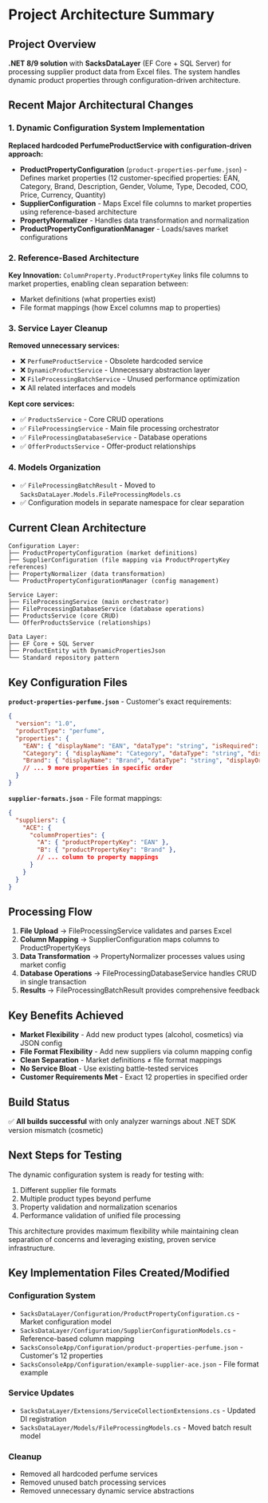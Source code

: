 # Project Architecture Summary

## Project Overview
**.NET 8/9 solution** with **SacksDataLayer** (EF Core + SQL Server) for processing supplier product data from Excel files. The system handles dynamic product properties through configuration-driven architecture.

## Recent Major Architectural Changes

### 1. Dynamic Configuration System Implementation
**Replaced hardcoded PerfumeProductService with configuration-driven approach:**

- **ProductPropertyConfiguration** (`product-properties-perfume.json`) - Defines market properties (12 customer-specified properties: EAN, Category, Brand, Description, Gender, Volume, Type, Decoded, COO, Price, Currency, Quantity)
- **SupplierConfiguration** - Maps Excel file columns to market properties using reference-based architecture
- **PropertyNormalizer** - Handles data transformation and normalization
- **ProductPropertyConfigurationManager** - Loads/saves market configurations

### 2. Reference-Based Architecture
**Key Innovation:** `ColumnProperty.ProductPropertyKey` links file columns to market properties, enabling clean separation between:
- Market definitions (what properties exist)
- File format mappings (how Excel columns map to properties)

### 3. Service Layer Cleanup
**Removed unnecessary services:**
- ❌ `PerfumeProductService` - Obsolete hardcoded service
- ❌ `DynamicProductService` - Unnecessary abstraction layer
- ❌ `FileProcessingBatchService` - Unused performance optimization
- ❌ All related interfaces and models

**Kept core services:**
- ✅ `ProductsService` - Core CRUD operations
- ✅ `FileProcessingService` - Main file processing orchestrator
- ✅ `FileProcessingDatabaseService` - Database operations
- ✅ `OfferProductsService` - Offer-product relationships

### 4. Models Organization
- ✅ `FileProcessingBatchResult` - Moved to `SacksDataLayer.Models.FileProcessingModels.cs`
- ✅ Configuration models in separate namespace for clear separation

## Current Clean Architecture

```
Configuration Layer:
├── ProductPropertyConfiguration (market definitions)
├── SupplierConfiguration (file mapping via ProductPropertyKey references)
├── PropertyNormalizer (data transformation)
└── ProductPropertyConfigurationManager (config management)

Service Layer:
├── FileProcessingService (main orchestrator)
├── FileProcessingDatabaseService (database operations)
├── ProductsService (core CRUD)
└── OfferProductsService (relationships)

Data Layer:
├── EF Core + SQL Server
├── ProductEntity with DynamicPropertiesJson
└── Standard repository pattern
```

## Key Configuration Files

**`product-properties-perfume.json`** - Customer's exact requirements:
```json
{
  "version": "1.0",
  "productType": "perfume", 
  "properties": {
    "EAN": { "displayName": "EAN", "dataType": "string", "isRequired": true, "displayOrder": 1 },
    "Category": { "displayName": "Category", "dataType": "string", "displayOrder": 2 },
    "Brand": { "displayName": "Brand", "dataType": "string", "displayOrder": 3 },
    // ... 9 more properties in specific order
  }
}
```

**`supplier-formats.json`** - File format mappings:
```json
{
  "suppliers": {
    "ACE": {
      "columnProperties": {
        "A": { "productPropertyKey": "EAN" },
        "B": { "productPropertyKey": "Brand" },
        // ... column to property mappings
      }
    }
  }
}
```

## Processing Flow
1. **File Upload** → FileProcessingService validates and parses Excel
2. **Column Mapping** → SupplierConfiguration maps columns to ProductPropertyKeys  
3. **Data Transformation** → PropertyNormalizer processes values using market config
4. **Database Operations** → FileProcessingDatabaseService handles CRUD in single transaction
5. **Results** → FileProcessingBatchResult provides comprehensive feedback

## Key Benefits Achieved
- **Market Flexibility** - Add new product types (alcohol, cosmetics) via JSON config
- **File Format Flexibility** - Add new suppliers via column mapping config  
- **Clean Separation** - Market definitions ≠ file format mappings
- **No Service Bloat** - Use existing battle-tested services
- **Customer Requirements Met** - Exact 12 properties in specified order

## Build Status
✅ **All builds successful** with only analyzer warnings about .NET SDK version mismatch (cosmetic)

## Next Steps for Testing
The dynamic configuration system is ready for testing with:
1. Different supplier file formats
2. Multiple product types beyond perfume
3. Property validation and normalization scenarios
4. Performance validation of unified file processing

This architecture provides maximum flexibility while maintaining clean separation of concerns and leveraging existing, proven service infrastructure.

## Key Implementation Files Created/Modified

### Configuration System
- `SacksDataLayer/Configuration/ProductPropertyConfiguration.cs` - Market configuration model
- `SacksDataLayer/Configuration/SupplierConfigurationModels.cs` - Reference-based column mapping
- `SacksConsoleApp/Configuration/product-properties-perfume.json` - Customer's 12 properties
- `SacksConsoleApp/Configuration/example-supplier-ace.json` - File format example

### Service Updates
- `SacksDataLayer/Extensions/ServiceCollectionExtensions.cs` - Updated DI registration
- `SacksDataLayer/Models/FileProcessingModels.cs` - Moved batch result model

### Cleanup
- Removed all hardcoded perfume services
- Removed unused batch processing services  
- Removed unnecessary dynamic service abstractions
